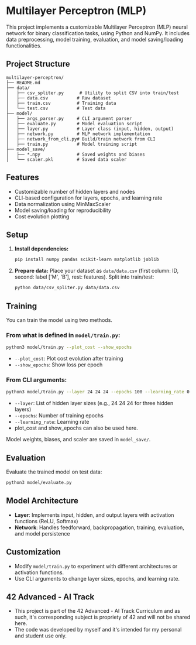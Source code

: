 # Multilayer Perceptron (MLP)

This project implements a customizable Multilayer Perceptron (MLP) neural network for binary classification tasks, using Python and NumPy. It includes data preprocessing, model training, evaluation, and model saving/loading functionalities.

## Project Structure

```
multilayer-perceptron/
├── README.md
├── data/
│   ├── csv_spliter.py      # Utility to split CSV into train/test
│   ├── data.csv           # Raw dataset
│   ├── train.csv          # Training data
│   └── test.csv           # Test data
├── model/
│   ├── args_parser.py     # CLI argument parser
│   ├── evaluate.py        # Model evaluation script
│   ├── layer.py           # Layer class (input, hidden, output)
│   ├── network.py         # MLP network implementation
│   ├── network_from_cli.py# Build/train network from CLI
│   ├── train.py           # Model training script
├── model_save/
│   ├── *.npy              # Saved weights and biases
│   └── scaler.pkl         # Saved data scaler
```

## Features

- Customizable number of hidden layers and nodes
- CLI-based configuration for layers, epochs, and learning rate
- Data normalization using MinMaxScaler
- Model saving/loading for reproducibility
- Cost evolution plotting

## Setup

1. **Install dependencies:**
	```zsh
	pip install numpy pandas scikit-learn matplotlib joblib
	```

2. **Prepare data:**
	Place your dataset as `data/data.csv` (first column: ID, second: label ['M', 'B'], rest: features).
	Split into train/test:
	```zsh
	python data/csv_spliter.py data/data.csv
	```

## Training

You can train the model using two methods.

### From what is defined in `model/train.py`:
```zsh
python3 model/train.py --plot_cost --show_epochs
```

- `--plot_cost`: Plot cost evolution after training
- `--show_epochs`: Show loss per epoch

### From CLI arguments:
```zsh
python3 model/train.py --layer 24 24 24 --epochs 100 --learning_rate 0.01
```

- `--layer`: List of hidden layer sizes (e.g., 24 24 24 for three hidden layers)
- `--epochs`: Number of training epochs
- `--learning_rate`: Learning rate
- plot_cost and show_epochs can also be used here.

Model weights, biases, and scaler are saved in `model_save/`.

## Evaluation

Evaluate the trained model on test data:

```zsh
python3 model/evaluate.py
```

## Model Architecture

- **Layer**: Implements input, hidden, and output layers with activation functions (ReLU, Softmax)
- **Network**: Handles feedforward, backpropagation, training, evaluation, and model persistence

## Customization

- Modify `model/train.py` to experiment with different architectures or activation functions.
- Use CLI arguments to change layer sizes, epochs, and learning rate.

## 42 Advanced - AI Track

- This project is part of the 42 Advanced - AI Track Curriculum and as such, it's corresponding subject is propriety of 42 and will not be shared here.
- The code was developed by myself and it's intended for my personal and student use only.
